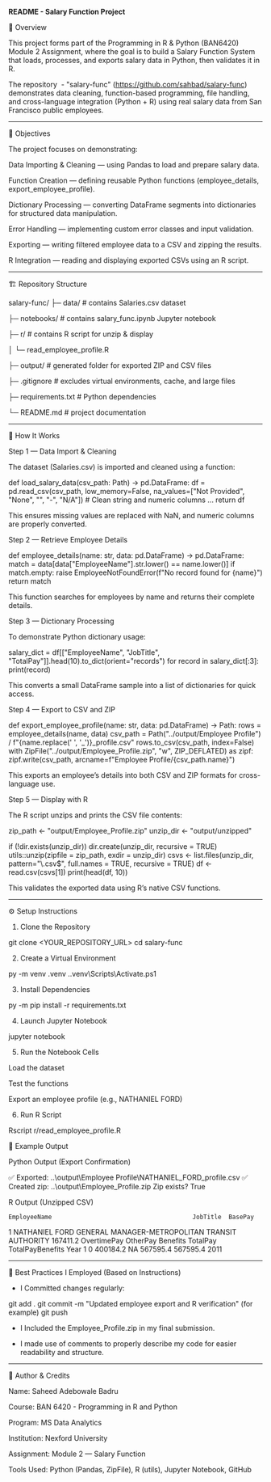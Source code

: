 **README - Salary Function Project**

📘 Overview

This project forms part of the Programming in R & Python (BAN6420) Module 2 Assignment, where the goal is to build a Salary Function System that loads, processes, and exports salary data in Python, then validates it in R.

The repository  - "salary-func" (https://github.com/sahbad/salary-func) demonstrates data cleaning, function-based programming, file handling, and cross-language integration (Python + R) using real salary data from San Francisco public employees.

-------------------------------------------------------------------------------------------------------------------------------------------

🧩 Objectives

The project focuses on demonstrating:

Data Importing & Cleaning — using Pandas to load and prepare salary data.

Function Creation — defining reusable Python functions (employee_details, export_employee_profile).

Dictionary Processing — converting DataFrame segments into dictionaries for structured data manipulation.

Error Handling — implementing custom error classes and input validation.

Exporting — writing filtered employee data to a CSV and zipping the results.

R Integration — reading and displaying exported CSVs using an R script.

-------------------------------------------------------------------------------------------------------------------------------------------


🏗️ Repository Structure

salary-func/
├─ data/                      # contains Salaries.csv dataset

├─ notebooks/                 # contains salary_func.ipynb Jupyter notebook

├─ r/                         # contains R script for unzip & display

│  └─ read_employee_profile.R

├─ output/                    # generated folder for exported ZIP and CSV files

├─ .gitignore                 # excludes virtual environments, cache, and large files

├─ requirements.txt           # Python dependencies

└─ README.md                  # project documentation

-------------------------------------------------------------------------------------------------------------------------------------------


🧠 How It Works

Step 1 — Data Import & Cleaning

The dataset (Salaries.csv) is imported and cleaned using a function:

def load_salary_data(csv_path: Path) -> pd.DataFrame:
    df = pd.read_csv(csv_path, low_memory=False, na_values=["Not Provided", "None", "", "-", "N/A"])
    # Clean string and numeric columns
    ...
    return df

This ensures missing values are replaced with NaN, and numeric columns are properly converted.

Step 2 — Retrieve Employee Details

def employee_details(name: str, data: pd.DataFrame) -> pd.DataFrame:
    match = data[data["EmployeeName"].str.lower() == name.lower()]
    if match.empty:
        raise EmployeeNotFoundError(f"No record found for {name}")
    return match

This function searches for employees by name and returns their complete details.

Step 3 — Dictionary Processing

To demonstrate Python dictionary usage:

salary_dict = df[["EmployeeName", "JobTitle", "TotalPay"]].head(10).to_dict(orient="records")
for record in salary_dict[:3]:
    print(record)

This converts a small DataFrame sample into a list of dictionaries for quick access.

Step 4 — Export to CSV and ZIP

def export_employee_profile(name: str, data: pd.DataFrame) -> Path:
    rows = employee_details(name, data)
    csv_path = Path("../output/Employee Profile") / f"{name.replace(' ', '_')}_profile.csv"
    rows.to_csv(csv_path, index=False)
    with ZipFile("../output/Employee_Profile.zip", "w", ZIP_DEFLATED) as zipf:
        zipf.write(csv_path, arcname=f"Employee Profile/{csv_path.name}")

This exports an employee’s details into both CSV and ZIP formats for cross-language use.

Step 5 — Display with R

The R script unzips and prints the CSV file contents:

zip_path <- "output/Employee_Profile.zip"
unzip_dir <- "output/unzipped"

if (!dir.exists(unzip_dir)) dir.create(unzip_dir, recursive = TRUE)
utils::unzip(zipfile = zip_path, exdir = unzip_dir)
csvs <- list.files(unzip_dir, pattern="\\.csv$", full.names = TRUE, recursive = TRUE)
df <- read.csv(csvs[1])
print(head(df, 10))

This validates the exported data using R’s native CSV functions.

-------------------------------------------------------------------------------------------------------------------------------------------

⚙️ Setup Instructions

1. Clone the Repository

git clone <YOUR_REPOSITORY_URL>
cd salary-func

2. Create a Virtual Environment

py -m venv .venv
.\.venv\Scripts\Activate.ps1

3. Install Dependencies

py -m pip install -r requirements.txt

4. Launch Jupyter Notebook

jupyter notebook

5. Run the Notebook Cells

Load the dataset

Test the functions

Export an employee profile (e.g., NATHANIEL FORD)

6. Run R Script

Rscript r/read_employee_profile.R

🧾 Example Output

Python Output (Export Confirmation)

✅ Exported: ..\output\Employee Profile\NATHANIEL_FORD_profile.csv
✅ Created zip: ..\output\Employee_Profile.zip
Zip exists? True

R Output (Unzipped CSV)

    EmployeeName                                       JobTitle  BasePay
1 NATHANIEL FORD GENERAL MANAGER-METROPOLITAN TRANSIT AUTHORITY 167411.2
  OvertimePay OtherPay Benefits TotalPay TotalPayBenefits Year
1           0 400184.2       NA 567595.4         567595.4 2011

-------------------------------------------------------------------------------------------------------------------------------------------

🧹 Best Practices I Employed (Based on Instructions)

* I Committed changes regularly:

git add .
git commit -m "Updated employee export and R verification" (for example)
git push

* I Included the Employee_Profile.zip in my final submission.

* I made use of comments to properly describe my code for easier readability and structure. 
-------------------------------------------------------------------------------------------------------------------------------------------

🏁 Author & Credits

Name: Saheed Adebowale Badru

Course: BAN 6420 - Programming in R and Python

Program: MS Data Analytics

Institution: Nexford University

Assignment: Module 2 — Salary Function

Tools Used: Python (Pandas, ZipFile), R (utils), Jupyter Notebook, GitHub

